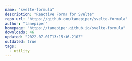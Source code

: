 ```yaml
---
name: "svelte-formula"
description: "Reactive Forms for Svelte"
repo_url: "https://github.com/tanepiper/svelte-formula"
author: "tanepiper"
homepage: "https://tanepiper.github.io/svelte-formula"
downloads: 46
updated: "2022-07-01T13:15:36.210Z"
outdated: true
tags: 
  - utility
---
```

